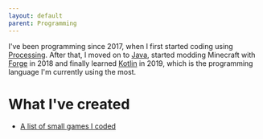 ```yaml
---
layout: default
parent: Programming
---
```

I've been programming since 2017, when I first started coding using <a href="https://processing.org/" target="_blank">Processing</a>.
After that, I moved on to <a href="https://www.oracle.com/java/technologies/" target="_blank">Java</a>, started modding Minecraft with <a href="http://minecraftforge.net/" target="_blank">Forge</a> in 2018
and finally learned <a href="https://kotlinlang.org/" target="_blank">Kotlin</a> in 2019, which is the programming language I'm currently using the most.  

# What I've created
* [A list of small games I coded](programming/small_games.html)